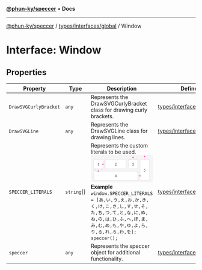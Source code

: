 [**@phun-ky/speccer**](../../../../README.md) • **Docs**

***

[@phun-ky/speccer](../../../../README.md) / [types/interfaces/global](../README.md) / Window

# Interface: Window

## Properties

| Property | Type | Description | Defined in |
| ------ | ------ | ------ | ------ |
| `DrawSVGCurlyBracket` | `any` | Represents the DrawSVGCurlyBracket class for drawing curly brackets. | [types/interfaces/global.ts:12](https://github.com/phun-ky/speccer/blob/main/src/types/interfaces/global.ts#L12) |
| `DrawSVGLine` | `any` | Represents the DrawSVGLine class for drawing lines. | [types/interfaces/global.ts:17](https://github.com/phun-ky/speccer/blob/main/src/types/interfaces/global.ts#L17) |
| `SPECCER_LITERALS` | `string`[] | Represents the custom literals to be used. ![Screenshot of speccer with custom literals](https://github.com/phun-ky/speccer/blob/main/public/literals.png?raw=true) **Example** `window.SPECCER_LITERALS = [あ,い,う,え,お,か,き,く,け,こ,さ,し,す,せ,そ,た,ち,つ,て,と,な,に,ぬ,ね,の,は,ひ,ふ,へ,ほ,ま,み,む,め,も,や,ゆ,よ,ら,り,る,れ,ろ,わ,を]; speccer();` | [types/interfaces/global.ts:33](https://github.com/phun-ky/speccer/blob/main/src/types/interfaces/global.ts#L33) |
| `speccer` | `any` | Represents the speccer object for additional functionality. | [types/interfaces/global.ts:22](https://github.com/phun-ky/speccer/blob/main/src/types/interfaces/global.ts#L22) |
